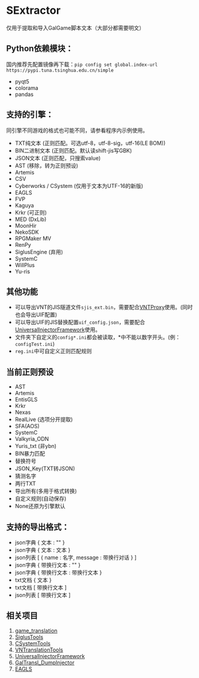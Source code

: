 # SExtractor
 仅用于提取和导入GalGame脚本文本（大部分都需要明文）
 
## Python依赖模块：
国内推荐先配置镜像再下载：`pip config set global.index-url https://pypi.tuna.tsinghua.edu.cn/simple`
* pyqt5
* colorama
* pandas

## 支持的引擎：
同引擎不同游戏的格式也可能不同，请参看程序内示例使用。
* TXT纯文本 (正则匹配。可选utf-8，utf-8-sig，utf-16(LE BOM))
* BIN二进制文本 (正则匹配。默认读shift-jis写GBK)
* JSON文本 (正则匹配，只搜索value)
* AST (移除，转为正则预设)
* Artemis
* CSV
* Cyberworks / CSystem (仅用于文本为UTF-16的新版)
* EAGLS
* FVP
* Kaguya
* Krkr (可正则)
* MED (DxLib)
* MoonHir
* NekoSDK
* RPGMaker MV
* RenPy
* SiglusEngine (弃用)
* SystemC
* WillPlus
* Yu-ris

## 其他功能
* 可以导出VNT的JIS隧道文件`sjis_ext.bin`，需要配合[VNTProxy](#相关项目)使用。(同时也会导出UIF配置)
* 可以导出UIF的JIS替换配置`uif_config.json`，需要配合[UniversalInjectorFramework](#相关项目)使用。
* 文件夹下自定义的`config*.ini`都会被读取，*中不能以数字开头。(例：`configTest.ini`)
* `reg.ini`中可自定义正则匹配规则

## 当前正则预设
* AST
* Artemis
* EntisGLS
* Krkr
* Nexas
* RealLive (选项分开提取)
* SFA(AOS)
* SystemC
* Valkyria_ODN
* Yuris_txt (非ybn)
* BIN暴力匹配
* 替换符号
* JSON_Key(TXT转JSON)
* 猜测名字
* 两行TXT
* 导出所有(多用于格式转换)
* 自定义规则(自动保存)
* None还原为引擎默认

## 支持的导出格式：
* json字典 { 文本 : "" }
* json字典 { 文本 : 文本 }
* json列表 [ { name : 名字, message : 带换行对话 } ]
* json字典 { 带换行文本 : "" }
* json字典 { 带换行文本 : 带换行文本 }
* txt文档  { 文本 }
* txt文档  [ 带换行文本 ]
* json列表 [ 带换行文本 ]

## 相关项目
1. [game_translation](https://github.com/ssynn/game_translation)
2. [SiglusTools](https://github.com/yanhua0518/GALgameScriptTools)
3. [CSystemTools](https://github.com/arcusmaximus/CSystemTools)
4. [VNTranslationTools](https://github.com/arcusmaximus/VNTranslationTools)
5. [UniversalInjectorFramework](https://github.com/AtomCrafty/UniversalInjectorFramework)
6. [GalTransl_DumpInjector](https://github.com/XD2333/GalTransl_DumpInjector)
7. [EAGLS](https://github.com/jszhtian/EAGLS)